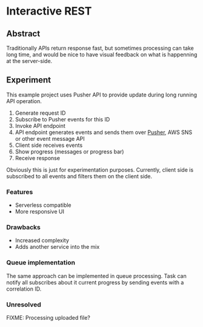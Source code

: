 # Interactive REST

## Abstract

Traditionally APIs return response fast, but sometimes processing can take long time, and would be nice to have visual feedback on what is happenning at the server-side.

## Experiment

This example project uses Pusher API to provide update during long running API operation.

1. Generate request ID
2. Subscribe to Pusher events for this ID
3. Invoke API endpoint
4. API endpoint generates events and sends them over [Pusher](https://pusher.com/), AWS SNS or other event message API
5. Client side receives events
6. Show progress (messages or progress bar)
7. Receive response

Obviously this is just for experimentation purposes. Currently, client side is subscribed to all events and filters them on the client side.

### Features

- Serverless compatible
- More responsive UI

### Drawbacks

- Increased complexity
- Adds another service into the mix

### Queue implementation

The same approach can be implemented in queue processing. Task can notify all subscribes about it current progress by sending events with a correlation ID.

### Unresolved

FIXME: Processing uploaded file?
